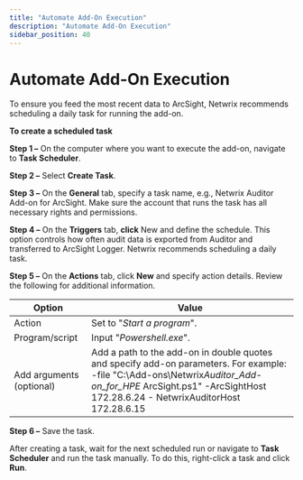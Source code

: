 ```yaml
---
title: "Automate Add-On Execution"
description: "Automate Add-On Execution"
sidebar_position: 40
---
```


# Automate Add-On Execution

To ensure you feed the most recent data to ArcSight, Netwrix recommends scheduling a daily task for
running the add-on.

**To create a scheduled task**

**Step 1 –** On the computer where you want to execute the add-on, navigate to **Task Scheduler**.

**Step 2 –** Select **Create Task**.

**Step 3 –** On the **General** tab, specify a task name, e.g., Netwrix Auditor Add-on for ArcSight.
Make sure the account that runs the task has all necessary rights and permissions.

**Step 4 –** On the **Triggers** tab, **click** New and define the schedule. This option controls
how often audit data is exported from Auditor and transferred to ArcSight Logger. Netwrix recommends
scheduling a daily task.

**Step 5 –** On the **Actions** tab, click **New** and specify action details. Review the following
for additional information.

| Option                   | Value                                                                                                                                                                                                            |
| ------------------------ | ---------------------------------------------------------------------------------------------------------------------------------------------------------------------------------------------------------------- |
| Action                   | Set to "_Start a program_".                                                                                                                                                                                      |
| Program/script           | Input "_Powershell.exe_".                                                                                                                                                                                        |
| Add arguments (optional) | Add a path to the add-on in double quotes and specify add-on parameters. For example: -file "C:\Add-ons\Netwrix*Auditor_Add-on_for_HPE* ArcSight.ps1" -ArcSightHost 172.28.6.24 - NetwrixAuditorHost 172.28.6.15 |

**Step 6 –** Save the task.

After creating a task, wait for the next scheduled run or navigate to **Task Scheduler** and run the
task manually. To do this, right-click a task and click **Run**.
